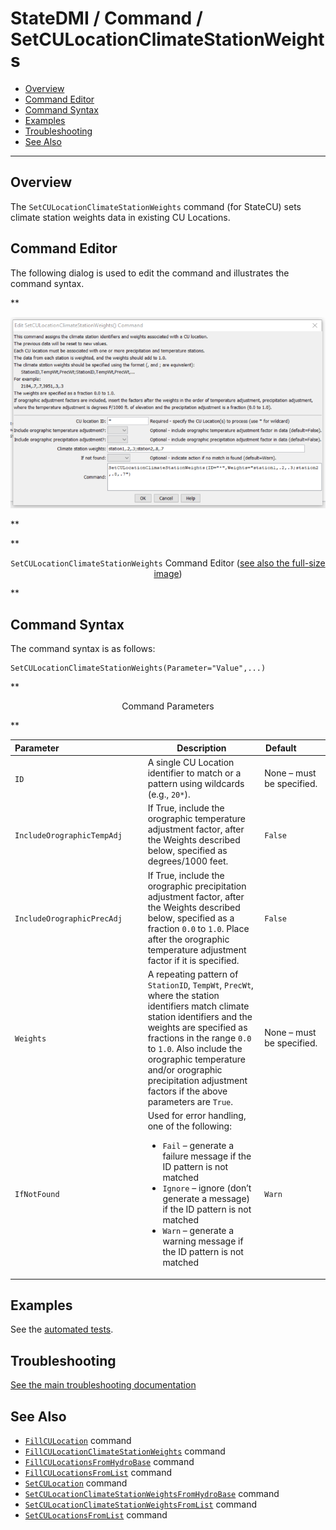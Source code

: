 # StateDMI / Command / SetCULocationClimateStationWeights #

* [Overview](#overview)
* [Command Editor](#command-editor)
* [Command Syntax](#command-syntax)
* [Examples](#examples)
* [Troubleshooting](#troubleshooting)
* [See Also](#see-also)

-------------------------

## Overview ##

The `SetCULocationClimateStationWeights` command (for StateCU)
sets climate station weights data in existing CU Locations.

## Command Editor ##

The following dialog is used to edit the command and illustrates the command syntax.

**<p style="text-align: center;">
![SetCULocationClimateStationWeights command editor](SetCULocationClimateStationWeights.png)
</p>**

**<p style="text-align: center;">
`SetCULocationClimateStationWeights` Command Editor (<a href="../SetCULocationClimateStationWeights.png">see also the full-size image</a>)
</p>**

## Command Syntax ##

The command syntax is as follows:

```text
SetCULocationClimateStationWeights(Parameter="Value",...)
```
**<p style="text-align: center;">
Command Parameters
</p>**

| **Parameter**&nbsp;&nbsp;&nbsp;&nbsp;&nbsp;&nbsp;&nbsp;&nbsp;&nbsp;&nbsp;&nbsp;&nbsp;&nbsp;&nbsp;&nbsp;&nbsp;&nbsp;&nbsp;&nbsp;&nbsp;&nbsp;&nbsp;&nbsp;&nbsp;&nbsp;&nbsp;&nbsp;&nbsp;&nbsp;&nbsp;&nbsp;&nbsp;&nbsp;&nbsp; | **Description** | **Default**&nbsp;&nbsp;&nbsp;&nbsp;&nbsp;&nbsp;&nbsp;&nbsp;&nbsp;&nbsp; |
| --------------|-----------------|----------------- |
| `ID` | A single CU Location identifier to match or a pattern using wildcards (e.g., `20*`). | None – must be specified. |
| `IncludeOrographicTempAdj` | If True, include the orographic temperature adjustment factor, after the Weights described below, specified as degrees/1000 feet. | `False` |
| `IncludeOrographicPrecAdj` | If True, include the orographic precipitation adjustment factor, after the Weights described below, specified as a fraction `0.0` to `1.0`.  Place after the orographic temperature adjustment factor if it is specified. | `False` |
| `Weights` | A repeating pattern of `StationID`, `TempWt`, `PrecWt`, where the station identifiers match climate station identifiers and the weights are specified as fractions in the range `0.0` to `1.0`.  Also include the orographic temperature and/or orographic precipitation adjustment factors if the above parameters are `True`. | None – must be specified. |
| `IfNotFound` | Used for error handling, one of the following:<ul><li>`Fail` – generate a failure message if the ID pattern is not matched</li><li>`Ignore` – ignore (don’t generate a message) if the ID pattern is not matched</li><li>`Warn` – generate a warning message if the ID pattern is not matched</li></ul> | `Warn` |

## Examples ##

See the [automated tests](https://github.com/OpenCDSS/cdss-app-statedmi-test/tree/master/test/regression/commands/SetCULocationClimateStationWeights).

## Troubleshooting ##

[See the main troubleshooting documentation](../../troubleshooting/troubleshooting.md)

## See Also ##

* [`FillCULocation`](../FillCULocation/FillCULocation.md) command
* [`FillCULocationClimateStationWeights`](../FillCULocationClimateStationWeights/FillCULocationClimateStationWeights.md) command
* [`FillCULocationsFromHydroBase`](../FillCULocationsFromHydroBase/FillCULocationsFromHydroBase.md) command
* [`FillCULocationsFromList`](../FillCULocationsFromList/FillCULocationsFromList.md) command
* [`SetCULocation`](../SetCULocation/SetCULocation.md) command
* [`SetCULocationClimateStationWeightsFromHydroBase`](../SetCULocationClimateStationWeightsFromHydroBase/SetCULocationClimateStationWeightsFromHydroBase.md) command
* [`SetCULocationClimateStationWeightsFromList`](../SetCULocationClimateStationWeightsFromList/SetCULocationClimateStationWeightsFromList.md) command
* [`SetCULocationsFromList`](../SetCULocationsFromList/SetCULocationsFromList.md) command
